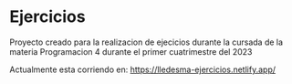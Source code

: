 # Ejercicios

Proyecto creado para la realizacion de ejecicios durante la cursada de la materia Programacion 4 durante el primer cuatrimestre del 2023

Actualmente esta corriendo en:
https://lledesma-ejercicios.netlify.app/


